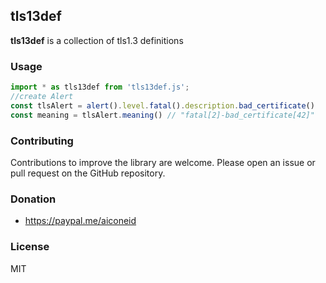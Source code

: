 ## tls13def

**tls13def** is a collection of tls1.3 definitions

### Usage

```javascript
import * as tls13def from 'tls13def.js';
//create Alert
const tlsAlert = alert().level.fatal().description.bad_certificate()
const meaning = tlsAlert.meaning() // "fatal[2]-bad_certificate[42]"

```

### Contributing

Contributions to improve the library are welcome. Please open an issue or pull request on the GitHub repository.

### Donation
- https://paypal.me/aiconeid 

### License
MIT
